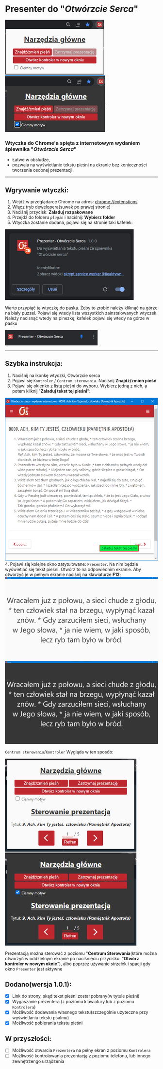 # Presenter do "*Otwórzcie Serca*"
![jasne centrum dowodzenia](preview/light_centre.png)
![ciemne centrum dowodzenia](preview/dark_centre.png)

### Wtyczka do Chrome'a spięta z internetowym wydaniem śpiewnika "*Otwórzcie Serca*"

- Łatwe w obsłudze, 
- pozwala na wyświetlanie tekstu pieśni na ekranie bez konieczności tworzenia osobnej prezentacji.

---
## Wgrywanie wtyczki:
1. Wejdź w przeglądarce Chrome na adres: [chrome://extenstions](chrome://extenstions)
2. Włącz tryb dewelopera(suwak po prawej stronie)
3. Naciśnij przycisk: **Załaduj rozpakowane**
4. Przejdź do folderu *`plugin`* i naciśnij: **Wybierz folder**
5. Wtyczka zostanie dodana, pojawi się na stronie taki kafelek:

![loaded exenstion](preview/loaded_extenstion.png)

Warto przypiąć tą wtyczkę do paska. Żeby to zrobić należy kliknąć na górze na biały puzzel. Pojawi się wtedy lista wszystkich zainstalowanych wtyczek. Należy nacisnąć wtedy na pinezkę, kafelek pojawi się wtedy na górze w pasku

![pinned extension](preview/pinned.png)

---
## Szybka instrukcja:
1. Naciśnij na ikonkę wtyczki, Otwórzcie serca
2. Pojawi się `Kontroler` / `Centrum sterowania`. Naciśnij **Znajdź/zmień pieśń**
3. Pojawi się okienko z listą pieśni do wyboru. Wybierz jedną z nich, a potem kliknij "**Załaduj tekst tej pieśni**":

![song_searcher.png](preview/song_search.png)
4. Pojawi się kolejne okno zatytułowane: `Presenter`. Na nim będzie wyświetlać się tekst pieśni. Otwórz to na odpowiednim ekranie. Aby otworzyć je w pełnym ekranie naciśnij na klawiaturze **F12**;
![](preview/light_presenter.png)
![](preview/dark_presenter.png)

`Centrum sterowania`/`Kontroler` Wygląda w ten sposób:

![](preview/light_ready_centre.png) ![](preview/dark_ready_centre.png)

Prezentacją można sterować z poziomu "**Centrum Sterowania**(które można otworzyć w oddzielnym ekranie po naciśnięciu przycisku: "**Otwórz kontroler w nowym oknie**"), albo poprzez używanie strzałek i spacji gdy okno `Presenter` jest aktywne
## Dodano(wersja 1.0.1):
- [x] Link do strony, skąd tekst pieśni został pobrany(w tytule pieśni)
- [x] Wygaszanie prezentera (z poziomu klawiatury lub z poziomu `Kontrolera`) 
- [x] Możliwość dodawania własnego tekstu(szczególnie użyteczne przy wyświetlaniu tekstu psalmu)
- [x] Możliwość pobierania tekstu pieśni
## W przyszłości:
- [ ] Możliwość otwarcia `Prezentera` na pełny ekran z poziomu `Kontrolera`
- [ ] Możliwość kontrolowania prezentacją z poziomu telefonu, lub innego zewnętrzengo urządzenia